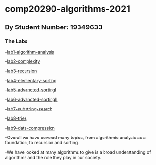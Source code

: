 # comp20290-algorithms-2021
## By Student Number: 19349633

### The Labs
-[lab1-algorithm-analysis](https://github.com/CompAlgorithms/algorithms20290-2021-repository-mohelt/tree/main/wk2-algorithm-analysis)

-[lab2-complexity](https://github.com/CompAlgorithms/algorithms20290-2021-repository-mohelt/tree/main/wk3-complexity-analysis)

-[lab3-recursion](https://github.com/CompAlgorithms/algorithms20290-2021-repository-mohelt/tree/main/wk4-recursion-analysis)

-[lab4-elementary-sorting](https://github.com/CompAlgorithms/algorithms20290-2021-repository-mohelt/tree/main/wk5-elementary-sorting)

-[lab5-advancted-sortingI](https://github.com/CompAlgorithms/algorithms20290-2021-repository-mohelt/tree/main/wk6-advanced-sorting-algorithms-MergeSort)

-[lab6-advancted-sortingII](https://github.com/CompAlgorithms/algorithms20290-2021-repository-mohelt/tree/main/wk7-advanced-sorting-algorithms-QuickSort)

-[lab7-substring-search](https://github.com/CompAlgorithms/algorithms20290-2021-repository-mohelt/tree/main/wk8-searching-algorithms)

-[lab8-tries](https://github.com/CompAlgorithms/algorithms20290-2021-repository-mohelt/tree/main/wk9-tries)

-[lab9-data-compression](https://github.com/CompAlgorithms/algorithms20290-2021-repository-mohelt/tree/main/wk10-data-compression)


-Overall we have covered many topics, from algorithmic analysis as a foundation, to recursion and sorting.

-We have looked at many algorithms to give is a broad understanding of algorithms and the role they play in our society.
